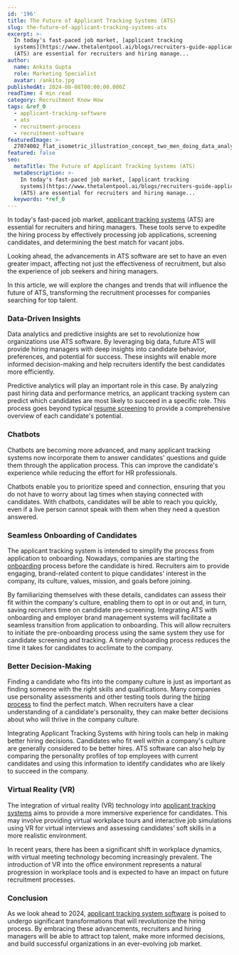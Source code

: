 ```yaml
---
id: '196'
title: The Future of Applicant Tracking Systems (ATS)
slug: the-future-of-applicant-tracking-systems-ats
excerpt: >-
  In today's fast-paced job market, [applicant tracking
  systems](https://www.thetalentpool.ai/blogs/recruiters-guide-applicant-tracking-system-ats/)
  (ATS) are essential for recruiters and hiring manage...
author:
  name: Ankita Gupta
  role: Marketing Specialist
  avatar: /ankita.jpg
publishedAt: 2024-08-08T00:00:00.000Z
readTime: 4 min read
category: Recruitment Know How
tags: &ref_0
  - applicant-tracking-software
  - ats
  - recruitment-process
  - recruitment-software
featuredImage: >-
  27074002_flat_isometric_illustration_concept_two_men_doing_data_analysis_on_the_dashboard-1-scaled.jpg
featured: false
seo:
  metaTitle: The Future of Applicant Tracking Systems (ATS)
  metaDescription: >-
    In today's fast-paced job market, [applicant tracking
    systems](https://www.thetalentpool.ai/blogs/recruiters-guide-applicant-tracking-system-ats/)
    (ATS) are essential for recruiters and hiring manage...
  keywords: *ref_0
---
```


In today's fast-paced job market, [applicant tracking systems](https://www.thetalentpool.ai/blogs/recruiters-guide-applicant-tracking-system-ats/) (ATS) are essential for recruiters and hiring managers. These tools serve to expedite the hiring process by effectively processing job applications, screening candidates, and determining the best match for vacant jobs.

Looking ahead, the advancements in ATS software are set to have an even greater impact, affecting not just the effectiveness of recruitment, but also the experience of job seekers and hiring managers.

In this article, we will explore the changes and trends that will influence the future of ATS, transforming the recruitment processes for companies searching for top talent.

### **Data-Driven Insights**

Data analytics and predictive insights are set to revolutionize how organizations use ATS software. By leveraging big data, future ATS will provide hiring managers with deep insights into candidate behavior, preferences, and potential for success. These insights will enable more informed decision-making and help recruiters identify the best candidates more efficiently.

Predictive analytics will play an important role in this case. By analyzing past hiring data and performance metrics, an applicant tracking system can predict which candidates are most likely to succeed in a specific role. This process goes beyond typical [resume screening](https://www.thetalentpool.ai/blogs/resume-screening-for-precise-hiring-a-guide-for-recruiters/) to provide a comprehensive overview of each candidate's potential.

### **Chatbots**

Chatbots are becoming more advanced, and many applicant tracking systems now incorporate them to answer candidates' questions and guide them through the application process. This can improve the candidate's experience while reducing the effort for HR professionals.

Chatbots enable you to prioritize speed and connection, ensuring that you do not have to worry about lag times when staying connected with candidates. With chatbots, candidates will be able to reach you quickly, even if a live person cannot speak with them when they need a question answered.

### **Seamless Onboarding of Candidates**

The applicant tracking system is intended to simplify the process from application to onboarding. Nowadays, companies are starting the [onboarding](https://www.thetalentpool.ai/blogs/3-naukri-features-help-recruiters-boost-their-productivity/) process before the candidate is hired. Recruiters aim to provide engaging, brand-related content to pique candidates' interest in the company, its culture, values, mission, and goals before joining.

By familiarizing themselves with these details, candidates can assess their fit within the company's culture, enabling them to opt in or out and, in turn, saving recruiters time on candidate pre-screening. Integrating ATS with onboarding and employer brand management systems will facilitate a seamless transition from application to onboarding. This will allow recruiters to initiate the pre-onboarding process using the same system they use for candidate screening and tracking. A timely onboarding process reduces the time it takes for candidates to acclimate to the company.

### **Better Decision-Making**

Finding a candidate who fits into the company culture is just as important as finding someone with the right skills and qualifications. Many companies use personality assessments and other testing tools during the [hiring process](https://www.thetalentpool.ai/blogs/enhance-your-hiring-process-with-vendor-management-system/) to find the perfect match. When recruiters have a clear understanding of a candidate's personality, they can make better decisions about who will thrive in the company culture.

Integrating Applicant Tracking Systems with hiring tools can help in making better hiring decisions. Candidates who fit well within a company's culture are generally considered to be better hires. ATS software can also help by comparing the personality profiles of top employees with current candidates and using this information to identify candidates who are likely to succeed in the company.

### **Virtual Reality (VR)**

The integration of virtual reality (VR) technology into [applicant tracking systems](https://www.thetalentpool.ai/blogs/ultimate-guide-applicant-tracking-systems-for-2022/) aims to provide a more immersive experience for candidates. This may involve providing virtual workplace tours and interactive job simulations using VR for virtual interviews and assessing candidates’ soft skills in a more realistic environment.

In recent years, there has been a significant shift in workplace dynamics, with virtual meeting technology becoming increasingly prevalent. The introduction of VR into the office environment represents a natural progression in workplace tools and is expected to have an impact on future recruitment processes.

### **Conclusion**

As we look ahead to 2024, [applicant tracking system software](https://www.thetalentpool.ai/blogs/how-to-smoothly-implement-an-ats/) is poised to undergo significant transformations that will revolutionize the hiring process. By embracing these advancements, recruiters and hiring managers will be able to attract top talent, make more informed decisions, and build successful organizations in an ever-evolving job market.
